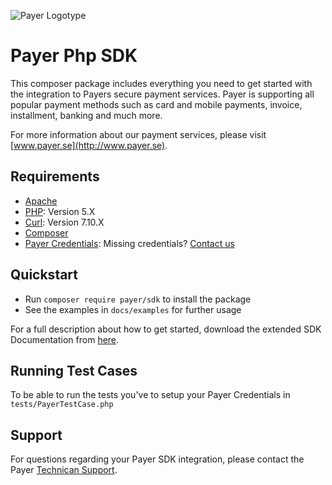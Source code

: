 ![Payer Logotype](http://www.payer.se/public/PAYER-GENERIC_LOGO-2018.png)

# Payer Php SDK

This composer package includes everything you need to get started with the integration to Payers secure payment services. Payer is supporting all popular payment methods such as card and mobile payments, invoice, installment, banking and much more.

For more information about our payment services, please visit [www.payer.se](http://www.payer.se).

## Requirements

  * [Apache](http://apache.org)
  * [PHP](http://php.org): Version 5.X
  * [Curl](https://curl.haxx.se/): Version 7.10.X
  * [Composer](https://getcomposer.org)
  * [Payer Credentials](http://payer.se): Missing credentials? [Contact us](mailto:teknik@payer.se)

## Quickstart

  * Run `composer require payer/sdk` to install the package
  * See the examples in `docs/examples` for further usage

For a full description about how to get started, download the extended SDK Documentation from [here](http://developers.payer.se/documentation/sdk/php/).

## Running Test Cases

To be able to run the tests you've to setup your Payer Credentials in `tests/PayerTestCase.php`

## Support

For questions regarding your Payer SDK integration, please contact the Payer [Technican Support](mailto:teknik@payer.se).

